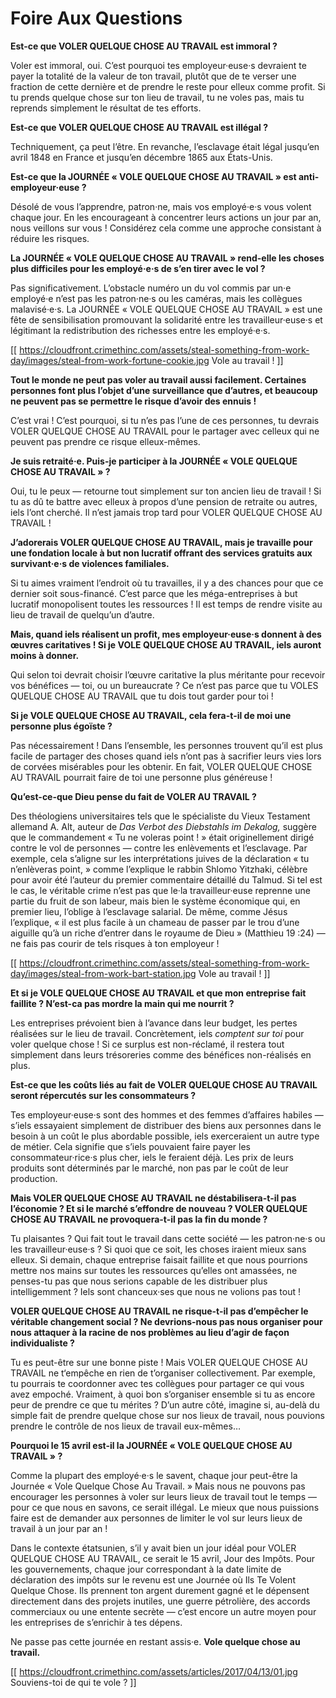 # Foire Aux Questions

**Est-ce que VOLER QUELQUE CHOSE AU TRAVAIL est immoral ?**

Voler est immoral, oui. C’est pourquoi tes employeur·euse·s devraient te payer la totalité de la valeur de ton travail, plutôt que de te verser une fraction de cette dernière et de prendre le reste pour elleux comme profit. Si tu prends quelque chose sur ton lieu de travail, tu ne voles pas, mais tu reprends simplement le résultat de tes efforts.

**Est-ce que VOLER QUELQUE CHOSE AU TRAVAIL est illégal ?**

Techniquement, ça peut l’être. En revanche, l’esclavage était légal jusqu’en avril 1848 en France et jusqu’en décembre 1865 aux États-Unis.

**Est-ce que la JOURNÉE « VOLE QUELQUE CHOSE AU TRAVAIL » est anti-employeur·euse ?**

Désolé de vous l’apprendre, patron·ne, mais vos employé·e·s vous volent chaque jour. En les encourageant à concentrer leurs actions un jour par an, nous veillons sur vous ! Considérez cela comme une approche consistant à réduire les risques.

**La JOURNÉE « VOLE QUELQUE CHOSE AU TRAVAIL » rend-elle les choses plus difficiles pour les employé·e·s de s’en tirer avec le vol ?**

Pas significativement. L’obstacle numéro un du vol commis par un·e employé·e n’est pas les patron·ne·s ou les caméras, mais les collègues malavisé·e·s. La JOURNÉE « VOLE QUELQUE CHOSE AU TRAVAIL » est une fête de sensibilisation promouvant la solidarité entre les travailleur·euse·s et légitimant la redistribution des richesses entre les employé·e·s.

[[ https://cloudfront.crimethinc.com/assets/steal-something-from-work-day/images/steal-from-work-fortune-cookie.jpg Vole au travail ! ]]

**Tout le monde ne peut pas voler au travail aussi facilement. Certaines personnes font plus l’objet d’une surveillance que d’autres, et beaucoup ne peuvent pas se permettre le risque d’avoir des ennuis !**

C’est vrai ! C’est pourquoi, si tu n’es pas l’une de ces personnes, tu devrais VOLER QUELQUE CHOSE AU TRAVAIL pour le partager avec celleux qui ne peuvent pas prendre ce risque elleux-mêmes.

**Je suis retraité·e. Puis-je participer à la JOURNÉE « VOLE QUELQUE CHOSE AU TRAVAIL » ?**

Oui, tu le peux — retourne tout simplement sur ton ancien lieu de travail ! Si tu as dû te battre avec elleux à propos d’une pension de retraite ou autres, iels l’ont cherché. Il n’est jamais trop tard pour VOLER QUELQUE CHOSE AU TRAVAIL !

**J’adorerais VOLER QUELQUE CHOSE AU TRAVAIL, mais je travaille pour une fondation locale à but non lucratif offrant des services gratuits aux survivant·e·s de violences familiales.**

Si tu aimes vraiment l’endroit où tu travailles, il y a des chances pour que ce dernier soit sous-financé. C’est parce que les méga-entreprises à but lucratif monopolisent toutes les ressources ! Il est temps de rendre visite au lieu de travail de quelqu’un d’autre.

**Mais, quand iels réalisent un profit, mes employeur·euse·s donnent à des œuvres caritatives ! Si je VOLE QUELQUE CHOSE AU TRAVAIL, iels auront moins à donner.**

Qui selon toi devrait choisir l’œuvre caritative la plus méritante pour recevoir vos bénéfices — toi, ou un bureaucrate ? Ce n’est pas parce que tu VOLES QUELQUE CHOSE AU TRAVAIL que tu dois tout garder pour toi !

**Si je VOLE QUELQUE CHOSE AU TRAVAIL, cela fera-t-il de moi une personne plus égoïste ?**

Pas nécessairement ! Dans l’ensemble, les personnes trouvent qu’il est plus facile de partager des choses quand iels n’ont pas à sacrifier leurs vies lors de corvées misérables pour les obtenir. En fait, VOLER QUELQUE CHOSE AU TRAVAIL pourrait faire de toi une personne plus généreuse !

**Qu’est-ce-que Dieu pense du fait de VOLER AU TRAVAIL ?**

Des théologiens universitaires tels que le spécialiste du Vieux Testament allemand A. Alt, auteur de _Das Verbot des Diebstahls im Dekalog,_ suggère que le commandement « Tu ne voleras point ! » était originellement dirigé contre le vol de personnes — contre les enlèvements et l’esclavage. Par exemple, cela s’aligne sur les interprétations juives de la déclaration « tu n’enlèveras point, » comme l’explique le rabbin Shlomo Yitzhaki, célèbre pour avoir été l’auteur du premier commentaire détaillé du Talmud. Si tel est le cas, le véritable crime n’est pas que le·la travailleur·euse reprenne une partie du fruit de son labeur, mais bien le système économique qui, en premier lieu, l’oblige à l’esclavage salarial. De même, comme Jésus l’explique, « il est plus facile à un chameau de passer par le trou d’une aiguille qu’à un riche d’entrer dans le royaume de Dieu » (Matthieu 19 :24) — ne fais pas courir de tels risques à ton employeur !

[[ https://cloudfront.crimethinc.com/assets/steal-something-from-work-day/images/steal-from-work-bart-station.jpg Vole au travail ! ]]

**Et si je VOLE QUELQUE CHOSE AU TRAVAIL et que mon entreprise fait faillite ? N’est-ca pas mordre la main qui me nourrit ?**

Les entreprises prévoient bien à l’avance dans leur budget, les pertes réalisées sur le lieu de travail. Concrètement, iels _comptent sur toi_ pour voler quelque chose ! Si ce surplus est non-réclamé, il restera tout simplement dans leurs trésoreries comme des bénéfices non-réalisés en plus.

**Est-ce que les coûts liés au fait de VOLER QUELQUE CHOSE AU TRAVAIL seront répercutés sur les consommateurs ?**

Tes employeur·euse·s sont des hommes et des femmes d’affaires habiles — s’iels essayaient simplement de distribuer des biens aux personnes dans le besoin à un coût le plus abordable possible, iels exerceraient un autre type de métier. Cela signifie que s’iels pouvaient faire payer les consommateur·rice·s plus cher, iels le feraient déjà. Les prix de leurs produits sont déterminés par le marché, non pas par le coût de leur production.

**Mais VOLER QUELQUE CHOSE AU TRAVAIL ne déstabilisera-t-il pas l’économie ? Et si le marché s’effondre de nouveau ? VOLER QUELQUE CHOSE AU TRAVAIL ne provoquera-t-il pas la fin du monde ?**

Tu plaisantes ? Qui fait tout le travail dans cette société — les patron·ne·s ou les travailleur·euse·s ? Si quoi que ce soit, les choses iraient mieux sans elleux. Si demain, chaque entreprise faisait faillite et que nous pourrions mettre nos mains sur toutes les ressources qu’elles ont amassées, ne penses-tu pas que nous serions capable de les distribuer plus intelligemment ? Iels sont chanceux·ses que nous ne volions pas tout !

**VOLER QUELQUE CHOSE AU TRAVAIL ne risque-t-il pas d’empêcher le véritable changement social ? Ne devrions-nous pas nous organiser pour nous attaquer à la racine de nos problèmes au lieu d’agir de façon individualiste ?**

Tu es peut-être sur une bonne piste ! Mais VOLER QUELQUE CHOSE AU TRAVAIL ne t‘empêche en rien de t’organiser collectivement. Par exemple, tu pourrais te coordonner avec tes collègues pour partager ce qui vous avez empoché. Vraiment, à quoi bon s’organiser ensemble si tu as encore peur de prendre ce que tu mérites ? D’un autre côté, imagine si, au-delà du simple fait de prendre quelque chose sur nos lieux de travail, nous pouvions prendre le contrôle de nos lieux de travail eux-mêmes…

**Pourquoi le 15 avril est-il la JOURNÉE « VOLE QUELQUE CHOSE AU TRAVAIL » ?**

Comme la plupart des employé·e·s le savent, chaque jour peut-être la Journée « Vole Quelque Chose Au Travail. » Mais nous ne pouvons pas encourager les personnes à voler sur leurs lieux de travail tout le temps — pour ce que nous en savons, ce serait illégal. Le mieux que nous puissions faire est de demander aux personnes de limiter le vol sur leurs lieux de travail à un jour par an !

Dans le contexte étatsunien, s’il y avait bien un jour idéal pour VOLER QUELQUE CHOSE AU TRAVAIL, ce serait le 15 avril, Jour des Impôts. Pour les gouvernements, chaque jour correspondant à la date limite de déclaration des impôts sur le revenu est une Journée où Ils Te Volent Quelque Chose. Ils prennent ton argent durement gagné et le dépensent directement dans des projets inutiles, une guerre pétrolière, des accords commerciaux ou une entente secrète — c’est encore un autre moyen pour les entreprises de s’enrichir à tes dépens.

Ne passe pas cette journée en restant assis·e. **Vole quelque chose au travail.**

[[ https://cloudfront.crimethinc.com/assets/articles/2017/04/13/01.jpg Souviens-toi de qui te vole ? ]]
